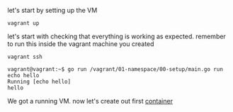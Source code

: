 let's start by setting up the VM

```
vagrant up
```

let's start with checking that everything is working as expected.
remember to run this inside the vagrant machine you created

 ```
vagrant ssh

vagrant@vagrant:~$ go run /vagrant/01-namespace/00-setup/main.go run echo hello
Running [echo hello]
hello
 ```

We got a running VM. now let's create out first [container](../01-uts/README.md)
 